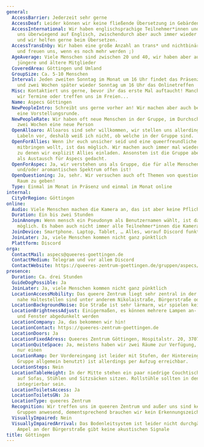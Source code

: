 ```yaml
---
general:
  AccessBarrier: Jederzeit sehr gerne
  AccessDeaf: Leider können wir keine fließende Übersetzung in Gebärdensprache anbieten.
  AccessInternational: Wir haben englischsprachige Teilnehmer*innen und unterhalten
    uns überwiegend auf Englisch, zwischendurch aber auch immer wieder auf Deutsch
    und wir helfen gerne beim Übersetzen.
  AccessTransEnby: Wir haben eine große Anzahl an trans* und nichtbinären Teilnehmer*innen
    und freuen uns, wenn es noch mehr werden ;)
  AgeAverage: Viele Menschen sind zwischen 20 und 40, wir haben aber auch immer wieder
    jüngere und ältere Mitglieder
  CoveredArea: Göttingen und Umland
  GroupSize: Ca. 5-10 Menschen
  Interval: Jeden zweiten Sonntag im Monat um 16 Uhr findet das Präsenztreffen statt
    und zwei Wochen später wieder Sonntag um 16 Uhr das Onlinetreffen
  Misc: Kontaktiert uns gerne, bevor ihr das erste Mal auftaucht! Manchmal verschieben
    wir Termine oder treffen uns im Freien...
  Name: Aspecs Göttingen
  NewPeopleIntro: Schreibt uns gerne vorher an! Wir machen aber auch bei jedem Treffen
    eine Vorstellungsrunde.
  NewPeopleRate: Wir haben oft neue Menschen in der Gruppe, im Durchschnitt ca. alle
    zwei Wochen eine neue Person
  OpenAlloaro: Alloaros sind sehr willkommen, wir stellen uns allerdings nicht mit
    Labeln vor, deshalb weiß ich nicht, ob welche in der Gruppe sind.
  OpenForAllies: Wenn ihr euch unsicher seid und eine queerfreundliche Vertrauensperson
    mitbringen wollt, ist das möglich. Wir machen auch immer mal wieder Sonderveranstaltungen,
    zu denen wir explizit Allies einladen. Ansonsten ist die Gruppe aber vor allem
    als Austausch für Aspecs gedacht.
  OpenForAspec: Ja, wir verstehen uns als Gruppe, die für alle Menschen auf dem asexuellen
    und/oder aromantischen Spektrum offen ist!
  OpenQuestioning: Ja, sehr. Wir versuchen auch oft Themen von questioning Menschen
    Raum zu geben!
  Type: Einmal im Monat in Präsenz und einmal im Monat online
internal:
  CityOrRegion: Göttingen
online:
  Audio: Viele Menschen machen die Kamera an, das ist aber keine Pflicht
  Duration: Ein bis zwei Stunden
  JoinAnonym: Wenn mensch ein Pseudonym als Benutzernamen wählt, ist das natürlich
    möglich. Es haben auch nicht immer alle Teilnehmer*innen die Kamera an.
  JoinDevice: Smartphone. Laptop, Tablet, … Alles, worauf Discord funktioniert
  JoinLater: Ja, viele Menschen kommen nicht ganz pünktlich
  Plattform: Discord
orga:
  ContactMail: aspecs@queeres-goettingen.de
  ContactMedium: Telegram und vor allem Discord
  ContactWebsite: https://queeres-zentrum-goettingen.de/gruppen/aspecs/
presence:
  Duration: Ca. drei Stunden
  GuideDogPossible: Ja
  JoinLater: Ja, viele Menschen kommen nicht ganz pünktlich
  LocationAccessMobility: Das queere Zentrum liegt sehr zentral in der Innenstadt,
    nahe Haltestellen sind unter anderem Nikolaistraße, Bürgerstraße oder Kornmarkt
  LocationBackgroundNoise: Die Straße ist sehr lärmarm, wir spielen keine Hintergrundmusik
  LocationBrightnessAdjust: Einigermaßen, es können mehrere Lampen an- und ausgeschaltet
    und Fenster abgedunkelt werden
  LocationCompany: Ja, das bekommen wir hin!
  LocationContact: https://queeres-zentrum-goettingen.de
  LocationDoors: Ja
  LocationFixedAdress: Queeres Zentrum Göttingen, Hospitalstr. 20, 37073 Göttingen
  LocationQuiteSpace: Ja, meistens haben wir zwei Räume zur Verfügung, nutzen aber
    nur einen
  LocationRamp: Der Vordereingang ist leider mit Stufen, der Hintereingang (den die
    Gruppe allgemein benutzt) ist allerdings per Aufzug erreichbar.
  LocationSteps: Nein
  LocationTableHeight: In der Mitte stehen ein paar niedrige Couchtische, um die wir
    auf Sofas, Stühlen und Sitzsäcken sitzen. Rollstühle sollten in den Kreis gut
    integrierbar sein.
  LocationToiletsAccess: Ja
  LocationToiletsGN: Ja
  LocationType: queeres Zentrum
  Recognition: Wir treffen uns im queeren Zentrum und außer uns sind keine anderen
    Gruppen anwesend, dementsprechend brauchen wir kein Erkennungszeichen
  VisuallyImpaired: Nein
  VisuallyImpairedArrival: Das Bodenleitsystem ist leider nicht durchgängig und die
    Ampel an der Bürgerstraße gibt keine akustischen Signale
title: Göttingen
---
```

